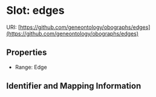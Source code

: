 # Slot: edges

URI: [https://github.com/geneontology/obographs/edges](https://github.com/geneontology/obographs/edges)



<!-- no inheritance hierarchy -->


## Properties

 * Range: Edge



## Identifier and Mapping Information





